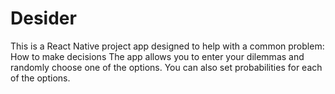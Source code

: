 # Desider
This is a React Native project app designed to help with a common problem:
How to make decisions
The app allows you to enter your dilemmas and randomly choose one of the options.
You can also set probabilities for each of the options.